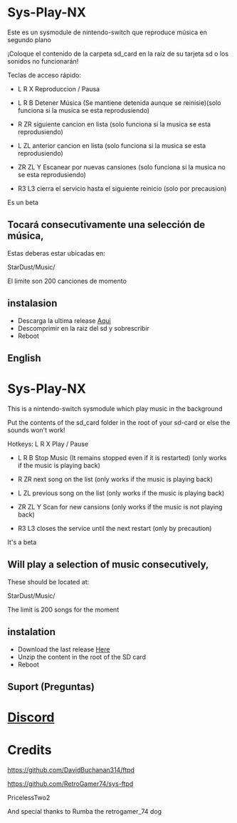 # Sys-Play-NX

Este es un sysmodule de nintendo-switch que reproduce música en segundo plano

¡Coloque el contenido de la carpeta sd_card en la raíz de su tarjeta sd o los sonidos no funcionarán!

Teclas de acceso rápido:

* L R X Reproduccion / Pausa

* L R B Detener Música (Se mantiene detenida aunque se reinisie)(solo funciona si la musica se esta reprodusiendo)

* R ZR siguiente cancion en lista (solo funciona si la musica se esta reprodusiendo)

* L ZL anterior cancion en lista (solo funciona si la musica se esta reprodusiendo)

* ZR ZL Y Escanear por nuevas cansiones (solo funciona si la musica no se esta reprodusiendo)

* R3 L3 cierra el servicio hasta el siguiente reinicio (solo por precausion)

Es un beta

## Tocará consecutivamente una selección de música,

Estas deberas estar ubicadas en:

StarDust/Music/

El limite son 200 canciones de momento

 ## instalasion
* Descarga la ultima release [Aqui](https://github.com/Kronos2308/Sys-Play-nx/releases)
* Descomprimir en la raiz del sd y sobrescribir
* Reboot

## English
# Sys-Play-NX

This is a nintendo-switch sysmodule which play music in the background

Put the contents of the sd_card folder in the root of your sd-card or else the sounds won't work!

Hotkeys: 
 L R X Play / Pause

* L R B Stop Music (It remains stopped even if it is restarted) (only works if the music is playing back)

* R ZR next song on the list (only works if the music is playing back)

* L ZL previous song on the list (only works if the music is playing back)

* ZR ZL Y Scan for new cansions (only works if the music is not playing back)

* R3 L3 closes the service until the next restart (only by precaution)

It's a beta

## Will play a selection of music consecutively,

These should be located at:

StarDust/Music/

The limit is 200 songs for the moment

## instalation
* Download the last release [Here](https://github.com/Kronos2308/Sys-Play-nx/releases)
* Unzip the content in the root of the SD card
* Reboot
## Suport (Preguntas)
# [Discord](https://discord.io/myrincon)
# Credits

https://github.com/DavidBuchanan314/ftpd

https://github.com/RetroGamer74/sys-ftpd

PricelessTwo2

And special thanks to Rumba the retrogamer_74 dog
